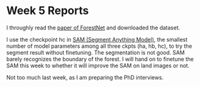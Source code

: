 # Week 5 Reports

I throughly read the [paper of ForestNet](https://arxiv.org/pdf/2011.05479.pdf) and downloaded the dataset.

I use the checkpoint hc in [SAM (Segment Anything Model)](https://github.com/facebookresearch/segment-anything), the smallest number of model parameters among all three ckpts (ha, hb, hc), to try the segment result without finetuning. 
The segmentation is not good. SAM barely recognizes the boundary of the forest. I will hand on to finetune the SAM this week to whether it will improve the SAM on land images or not.

Not too much last week, as I am preparing the PhD interviews.